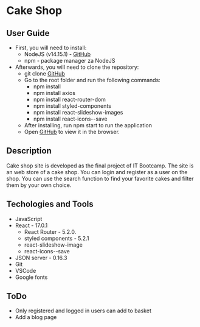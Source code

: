# Cake Shop
## User Guide
   * First, you will need to install:
       - NodeJS (v14.15.1) - [GitHub](https://nodejs.org/en/)
       - npm - package manager za NodeJS
   * Afterwards, you will need to clone the repository:
       - git clone [GitHub](https://github.com/ndjakovic19/IT_Bootcamp_final_project)
       - Go to the root folder and run the following commands:
            - npm install
            - npm install axios
            - npm install react-router-dom
            - npm install styled-components
            - npm install react-slideshow-images
            - npm install react-icons--save
      - After installing, run npm start to run the application
      - Open [GitHub](http://localhost:3000) to view it in the browser.

## Description 
Cake shop site is developed as the final project of IT Bootcamp. The site is an web store of a cake shop. You can login and register as a user on the shop. You can use the search function to find your favorite cakes and filter them by your own choice. 

## Techologies and Tools
- JavaScript
- React - 17.0.1
    - React Router - 5.2.0.
    - styled components - 5.2.1
    - react-slideshow-image
    - react-icons--save
- JSON server - 0.16.3
- Git
- VSCode
- Google fonts

## ToDo 
- Only registered and logged in users can add to basket
- Add a blog page
